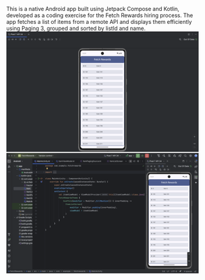 This is a native Android app built using Jetpack Compose and Kotlin, developed as a coding exercise for the Fetch Rewards hiring process. The app fetches a list of items from a remote API and displays them efficiently using Paging 3, grouped and sorted by listId and name.
![App ScrrenShot](https://github.com/Deerajjagarlamudi/Fetch_Rewards/blob/main/Emulator.png)
![App ScrrenShot](https://github.com/Deerajjagarlamudi/Fetch_Rewards/blob/main/Fetch.png)

